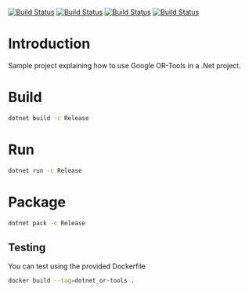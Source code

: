 [![Build Status][docker_status]][docker_link]
[![Build Status][linux_status]][linux_link]
[![Build Status][macos_status]][macos_link]
[![Build Status][windows_status]][windows_link]

[docker_status]: https://github.com/or-tools/dotnet_or-tools/actions/workflows/docker.yml/badge.svg
[docker_link]: https://github.com/or-tools/dotnet_or-tools/actions/workflows/docker.yml
[linux_status]: https://github.com/or-tools/dotnet_or-tools/actions/workflows/linux.yml/badge.svg
[linux_link]: https://github.com/or-tools/dotnet_or-tools/actions/workflows/linux.yml
[macos_status]: https://github.com/or-tools/dotnet_or-tools/actions/workflows/macos.yml/badge.svg
[macos_link]: https://github.com/or-tools/dotnet_or-tools/actions/workflows/macos.yml
[windows_status]: https://github.com/or-tools/dotnet_or-tools/actions/workflows/windows.yml/badge.svg
[windows_link]: https://github.com/or-tools/dotnet_or-tools/actions/workflows/windows.yml

# Introduction
Sample project explaining how to use Google OR-Tools in a .Net project.

# Build

```sh
dotnet build -c Release
```

# Run

```sh
dotnet run -c Release
```

# Package

```sh
dotnet pack -c Release
```

## Testing
You can test using the provided Dockerfile

```sh
docker build --tag=dotnet_or-tools .
```

